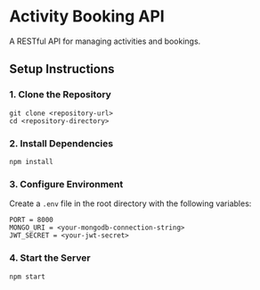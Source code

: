 # Activity Booking API

A RESTful API for managing activities and bookings.

## Setup Instructions

### 1. Clone the Repository
```
git clone <repository-url>
cd <repository-directory>
```

### 2. Install Dependencies
```
npm install
```

### 3. Configure Environment
Create a `.env` file in the root directory with the following variables:
```
PORT = 8000
MONGO_URI = <your-mongodb-connection-string>
JWT_SECRET = <your-jwt-secret>
```

### 4. Start the Server
```
npm start
```


